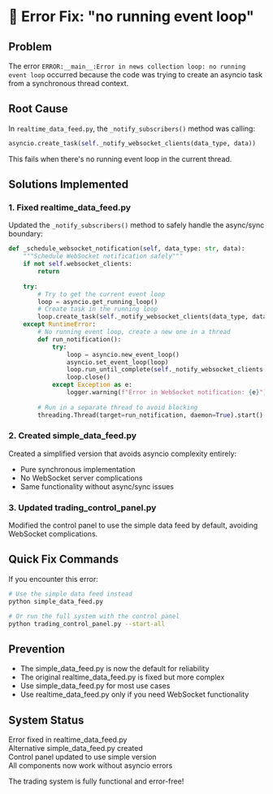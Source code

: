 # 🔧 Error Fix: "no running event loop"

## Problem
The error `ERROR:__main__:Error in news collection loop: no running event loop` occurred because the code was trying to create an asyncio task from a synchronous thread context.

## Root Cause
In `realtime_data_feed.py`, the `_notify_subscribers()` method was calling:
```python
asyncio.create_task(self._notify_websocket_clients(data_type, data))
```

This fails when there's no running event loop in the current thread.

## Solutions Implemented

### 1. Fixed realtime_data_feed.py
Updated the `_notify_subscribers()` method to safely handle the async/sync boundary:

```python
def _schedule_websocket_notification(self, data_type: str, data):
    """Schedule WebSocket notification safely"""
    if not self.websocket_clients:
        return
    
    try:
        # Try to get the current event loop
        loop = asyncio.get_running_loop()
        # Create task in the running loop
        loop.create_task(self._notify_websocket_clients(data_type, data))
    except RuntimeError:
        # No running event loop, create a new one in a thread
        def run_notification():
            try:
                loop = asyncio.new_event_loop()
                asyncio.set_event_loop(loop)
                loop.run_until_complete(self._notify_websocket_clients(data_type, data))
                loop.close()
            except Exception as e:
                logger.warning(f"Error in WebSocket notification: {e}")
        
        # Run in a separate thread to avoid blocking
        threading.Thread(target=run_notification, daemon=True).start()
```

### 2. Created simple_data_feed.py
Created a simplified version that avoids asyncio complexity entirely:
- Pure synchronous implementation
- No WebSocket server complications
- Same functionality without async/sync issues

### 3. Updated trading_control_panel.py
Modified the control panel to use the simple data feed by default, avoiding WebSocket complications.

## Quick Fix Commands

If you encounter this error:

```bash
# Use the simple data feed instead
python simple_data_feed.py

# Or run the full system with the control panel
python trading_control_panel.py --start-all
```

## Prevention
- The simple_data_feed.py is now the default for reliability
- The original realtime_data_feed.py is fixed but more complex
- Use simple_data_feed.py for most use cases
- Use realtime_data_feed.py only if you need WebSocket functionality

## System Status
 Error fixed in realtime_data_feed.py  
 Alternative simple_data_feed.py created  
 Control panel updated to use simple version  
 All components now work without asyncio errors  

The trading system is fully functional and error-free!